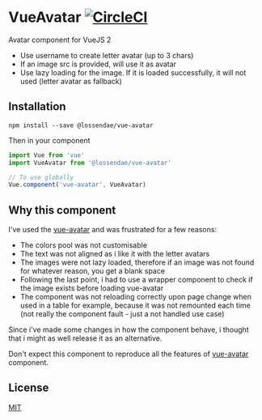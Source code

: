 # VueAvatar [![CircleCI](https://circleci.com/gh/lossendae/vue-avatar/tree/master.svg?style=shield&circle-token=0a0d164e1fb6b205fefd64ed825704f57a63e9e9)](https://circleci.com/gh/lossendae/vue-avatar/tree/master)

Avatar component for VueJS 2 

- Use username to create letter avatar (up to 3 chars)
- If an image src is provided, will use it as avatar
- Use lazy loading for the image. If it is loaded successfully, it will not used (letter avatar as fallback) 

## Installation

```
npm install --save @lossendae/vue-avatar
```

Then in your component

```js 
import Vue from 'vue'
import VueAvatar from '@lossendae/vue-avatar'

// To use globally
Vue.component('vue-avatar', VueAvatar)
```

## Why this component

I've used the [vue-avatar](https://github.com/eliep/vue-avatar) and was frustrated for a few reasons:
- The colors pool was not customisable
- The text was not aligned as i like it with the letter avatars
- The images were not lazy loaded, therefore if an image was not found for whatever reason, you get a blank space
- Following the last point, i had to use a wrapper component to check if the image exists before loading vue-avatar
- The component was not reloading correctly upon page change when used in a table for example, because it was not remounted each time (not really the component fault - just a not handled use case)

Since i've made some changes in how the component behave, i thought that i might as well release it as an alternative.

Don't expect this component to reproduce all the features of [vue-avatar](https://github.com/eliep/vue-avatar) component.

## License

[MIT](https://github.com/lossendae/vue-avatar/blob/master/LICENSE)
